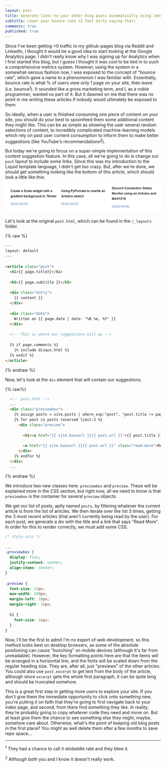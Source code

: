 ```yaml
---
layout: post
title: Generate links to your other blog posts automatically using Jekyll/Liquid
subtitle: Lower your bounce rate (I feel dirty saying that)
comments: true
published: true
---
```


Since I've been getting >0 traffic to my github-pages blog via Reddit and LinkedIn, I thought it would be a good idea to start
looking at the Google Analytics page. I didn't really know why I was signing up for Analytics when I first started this
blog, but I guess I thought it was cool to be tied in to such a comprehensive metrics system. However, using the system
in a somewhat-serious fashion now, I was exposed to the concept of "bounce rate", which gave a name to a phenomenon I
was familiar with. Essentially, bounce rate is what % of users view only 1 page on your site, then leave (i.e.
bounce<sup><a href="#1">1</a></sup>). It sounded like a gross marketing term, and I, as a noble programmer, wanted no
part of it. But it dawned on me that there was no point in me writing these articles if nobody would ultimately be
exposed to them.

So ideally, when a user is finished consuming one piece of content on your site, you should do your best to spoonfeed
them some additional content they might like. This can be as simple as showing the user several random selections of
content, to incredibly complicated machine-learning models which rely on past user content consumption to inform them to
make better suggestions (like YouTube's recommendations<sup><a href="#2">2</a></sup>).

But today we're going to focus on a super-simple implementation of this content suggestion feature. In this case, all
we're going to do is change our `post` layout to include some links. Since this was my introduction to the Liquid
template language, I didn't get too crazy. But, after we're done, we should get something looking like the bottom of
this article, which should look a little like this:

![example](../images/jekyll-links/example.png)

Let's look at the original `post.html`, which can be found in the `/_layouts` folder.

{% raw %}
```html
---
layout: default
---

<article class="post">
  <h1>{{ page.title}}</h1>

  <h5>{{ page.subtitle }}</h5>

  <div class="entry">
    {{ content }}
  </div>

  <div class="date">
    Written on {{ page.date | date: "%B %e, %Y" }}
  </div>

  <!-- This is where our suggestions will go -->

  {% if page.comments %}
    {% include disqus.html %}
  {% endif %}
</article>
```
{% endraw %}

Now, let's look at the `div` element that will contain our suggestions.

{% raw%}
```html
  <!-- post.html -->
  ...
  <div class="previewbox">
    {% assign posts = site.posts | where_exp:"post", "post.title != page.title" %}
    {% for post in posts reversed limit:3 %}
      <div class="preview">

        <h1><a href="{{ site.baseurl }}{{ post.url }}">{{ post.title }}</a></h1>

        <a href="{{ site.baseurl }}{{ post.url }}" class="read-more">Read More</a>
      </div>
    {% endfor %}
  </div>
  ...
```
{% endraw %}

We introduce two new classes here: `previewbox` and `preview`. These will be explained more in the CSS section, but
right now, all we need to know is that `previewbox` is the container for several `preview` objects.

We get our list of posts, aptly named `posts`, by filtering whatever the current article is from the list of articles.
We then iterate over the list 3 times, getting the 3 most recent articles (that aren't currently being read by the
user). For each post, we generate a div with the title and a link that says "Read More". In order for this to render
correctly, we must add some CSS.


```css
/* style.scss */

...
.previewbox {
  display: flex;
  justify-content: center;
  align-items: center;
}

.preview {
  font-size: 12px;
  max-width: 240px;
  margin-left: 10px;
  margin-right: 10px;

  h1 {
    font-size: 16px;
  }
}
```

Now, I'll be the first to admit I'm no expert of web development, so this method looks best on desktop browsers, as some
of the absolute positioning can cause "bunching" on mobile devices (although it's far from unreadable). However, the key
formatting points here are that the items will be arranged in a horizontal line, and the fonts will be scaled down from
the regular heading size. They are, after all, just "previews" of the other articles. You could also use `post.excerpt`
to get text from the body of the article, although since `excerpt` gets the whole first paragraph, it can be quite long
and should be truncated somehow.

This is a great first step in getting more users to explore your site. If you don't give them the immediate opportunity
to click onto something new, you're putting it on faith that they're going to first navigate back to your index page,
and second, from there find something they like. In reality, they're probably going to copy whatever code they need and
move on. But at least give them the chance to see something else they might, maybe, somehow care about. Otherwise,
what's the point of keeping old blog posts in the first place? You might as well delete them after a few months to save
repo space...

---
<sup id="1">1</sup> They had a chance to call it skidaddle rate and they blew it.

<sup id="2">2</sup> Although both you and I know it doesn't really work.